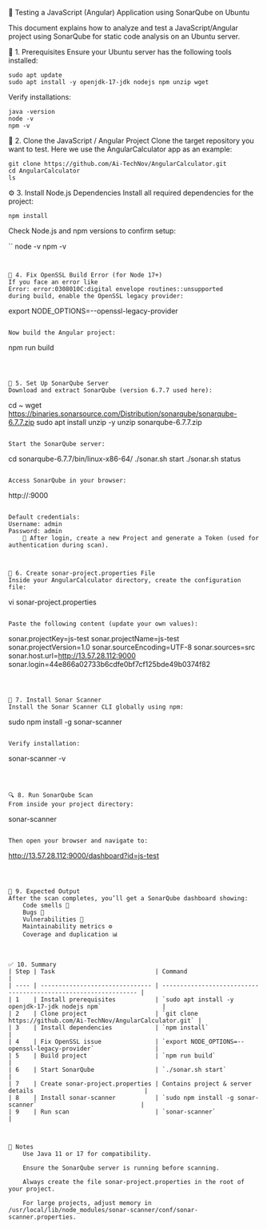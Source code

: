 🧪 Testing a JavaScript (Angular) Application using SonarQube on Ubuntu

This document explains how to analyze and test a JavaScript/Angular project using SonarQube for static code analysis on an Ubuntu server.

🧰 1. Prerequisites
Ensure your Ubuntu server has the following tools installed:
```
sudo apt update
sudo apt install -y openjdk-17-jdk nodejs npm unzip wget
```

Verify installations:
```
java -version
node -v
npm -v
```


🚀 2. Clone the JavaScript / Angular Project
Clone the target repository you want to test.
Here we use the AngularCalculator app as an example:

```
git clone https://github.com/Ai-TechNov/AngularCalculator.git
cd AngularCalculator
ls
```


⚙️ 3. Install Node.js Dependencies
Install all required dependencies for the project:

```
npm install
```

Check Node.js and npm versions to confirm setup:

``
node -v
npm -v
```


🧩 4. Fix OpenSSL Build Error (for Node 17+)
If you face an error like
Error: error:0308010C:digital envelope routines::unsupported
during build, enable the OpenSSL legacy provider:

```
export NODE_OPTIONS=--openssl-legacy-provider
```

Now build the Angular project:
```
npm run build
```



🧠 5. Set Up SonarQube Server
Download and extract SonarQube (version 6.7.7 used here):
```
cd ~
wget https://binaries.sonarsource.com/Distribution/sonarqube/sonarqube-6.7.7.zip
sudo apt install unzip -y
unzip sonarqube-6.7.7.zip
```

Start the SonarQube server:
```
cd sonarqube-6.7.7/bin/linux-x86-64/
./sonar.sh start
./sonar.sh status
```

Access SonarQube in your browser:
```
http://<your-server-ip>:9000
```

Default credentials:
Username: admin
Password: admin
    🔑 After login, create a new Project and generate a Token (used for authentication during scan).



📄 6. Create sonar-project.properties File
Inside your AngularCalculator directory, create the configuration file:
```
vi sonar-project.properties
```

Paste the following content (update your own values):
```
sonar.projectKey=js-test
sonar.projectName=js-test
sonar.projectVersion=1.0
sonar.sourceEncoding=UTF-8
sonar.sources=src
sonar.host.url=http://13.57.28.112:9000
sonar.login=44e866a02733b6cdfe0bf7cf125bde49b0374f82
```



🧮 7. Install Sonar Scanner
Install the Sonar Scanner CLI globally using npm:
```
sudo npm install -g sonar-scanner
```

Verify installation:
```
sonar-scanner -v
```



🔍 8. Run SonarQube Scan
From inside your project directory:
```
sonar-scanner
```

Then open your browser and navigate to:
```
http://13.57.28.112:9000/dashboard?id=js-test
```



🧾 9. Expected Output
After the scan completes, you’ll get a SonarQube dashboard showing:
    Code smells 🧩
    Bugs 🐛
    Vulnerabilities 🔐
    Maintainability metrics ⚙️
    Coverage and duplication 📊



✅ 10. Summary
| Step | Task                            | Command                                                         |
| ---- | ------------------------------- | --------------------------------------------------------------- |
| 1    | Install prerequisites           | `sudo apt install -y openjdk-17-jdk nodejs npm`                 |
| 2    | Clone project                   | `git clone https://github.com/Ai-TechNov/AngularCalculator.git` |
| 3    | Install dependencies            | `npm install`                                                   |
| 4    | Fix OpenSSL issue               | `export NODE_OPTIONS=--openssl-legacy-provider`                 |
| 5    | Build project                   | `npm run build`                                                 |
| 6    | Start SonarQube                 | `./sonar.sh start`                                              |
| 7    | Create sonar-project.properties | Contains project & server details                               |
| 8    | Install sonar-scanner           | `sudo npm install -g sonar-scanner`                             |
| 9    | Run scan                        | `sonar-scanner`                                                 |



🧠 Notes
    Use Java 11 or 17 for compatibility.

    Ensure the SonarQube server is running before scanning.

    Always create the file sonar-project.properties in the root of your project.

    For large projects, adjust memory in /usr/local/lib/node_modules/sonar-scanner/conf/sonar-scanner.properties.
